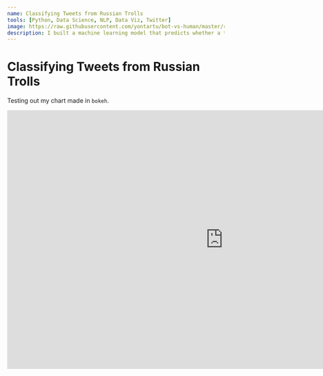 ```yaml
---
name: Classifying Tweets from Russian Trolls
tools: [Python, Data Science, NLP, Data Viz, Twitter]
image: https://raw.githubusercontent.com/yontartu/bot-vs-human/master/results/img/02_word_cloud_trolls.png
description: I built a machine learning model that predicts whether a tweet is from a "Right Troll" account controlled by Russia's Internet Research Agency. 
---
```



# Classifying Tweets from Russian Trolls


Testing out my chart made in `bokeh`.


<iframe src="https://raw.githubusercontent.com/yontartu/bot-vs-human/master/results/img/06_explore_tweet_predictions.html"
    sandbox="allow-same-origin allow-scripts"
    width="1000"
    height="600"
    scrolling="no"
    seamless="seamless"
    frameborder="0">
</iframe>  


